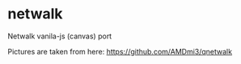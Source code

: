 # netwalk
Netwalk vanila-js (canvas) port

Pictures are taken from here: https://github.com/AMDmi3/qnetwalk
